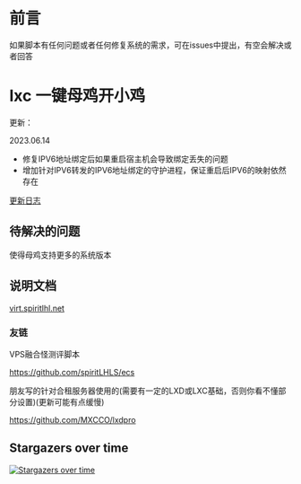 # 前言

如果脚本有任何问题或者任何修复系统的需求，可在issues中提出，有空会解决或者回答

# lxc 一键母鸡开小鸡

更新：

2023.06.14

- 修复IPV6地址绑定后如果重启宿主机会导致绑定丢失的问题
- 增加针对IPV6转发的IPV6地址绑定的守护进程，保证重启后IPV6的映射依然存在

[更新日志](CHANGELOG.md)

## 待解决的问题

使得母鸡支持更多的系统版本

## 说明文档

[virt.spiritlhl.net](https://virt.spiritlhl.net/)

### 友链

VPS融合怪测评脚本

https://github.com/spiritLHLS/ecs

朋友写的针对合租服务器使用的(需要有一定的LXD或LXC基础，否则你看不懂部分设置)(更新可能有点缓慢)

https://github.com/MXCCO/lxdpro

## Stargazers over time

[![Stargazers over time](https://starchart.cc/spiritLHLS/lxc.svg)](https://starchart.cc/spiritLHLS/lxc)
